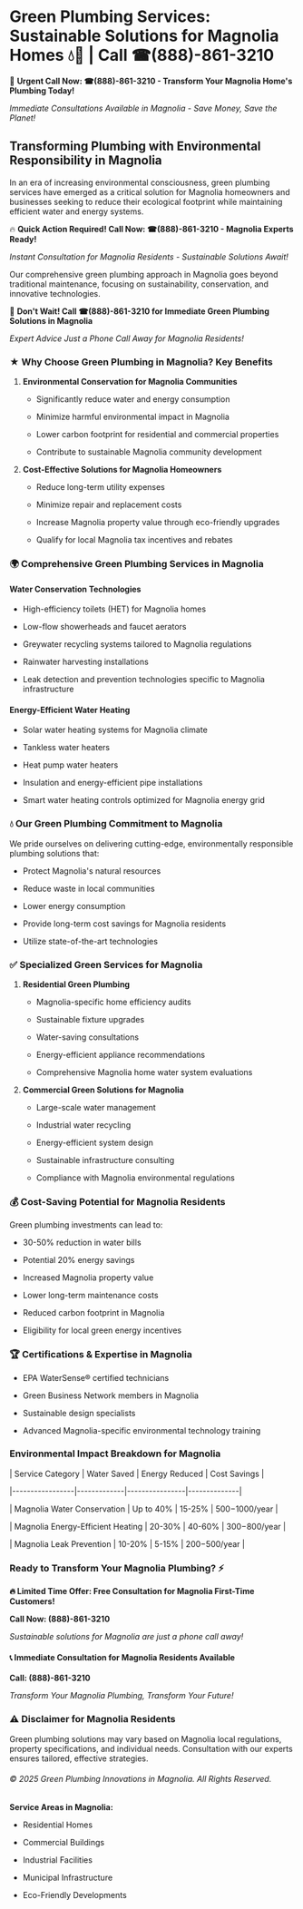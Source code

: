 # Green Plumbing Services: Sustainable Solutions for Magnolia Homes 💧🌿 | Call ☎(888)-861-3210

🚨 **Urgent Call Now: ☎(888)-861-3210 - Transform Your Magnolia Home's Plumbing Today!**
*Immediate Consultations Available in Magnolia - Save Money, Save the Planet!*

## Transforming Plumbing with Environmental Responsibility in Magnolia

In an era of increasing environmental consciousness, green plumbing services have emerged as a critical solution for Magnolia homeowners and businesses seeking to reduce their ecological footprint while maintaining efficient water and energy systems. 

🔥 **Quick Action Required! Call Now: ☎(888)-861-3210 - Magnolia Experts Ready!**
*Instant Consultation for Magnolia Residents - Sustainable Solutions Await!*

Our comprehensive green plumbing approach in Magnolia goes beyond traditional maintenance, focusing on sustainability, conservation, and innovative technologies.

🚨 **Don't Wait! Call ☎(888)-861-3210 for Immediate Green Plumbing Solutions in Magnolia**
*Expert Advice Just a Phone Call Away for Magnolia Residents!*

### ★ Why Choose Green Plumbing in Magnolia? Key Benefits

1. **Environmental Conservation for Magnolia Communities** 
   - Significantly reduce water and energy consumption
   - Minimize harmful environmental impact in Magnolia
   - Lower carbon footprint for residential and commercial properties
   - Contribute to sustainable Magnolia community development

2. **Cost-Effective Solutions for Magnolia Homeowners** 
   - Reduce long-term utility expenses
   - Minimize repair and replacement costs
   - Increase Magnolia property value through eco-friendly upgrades
   - Qualify for local Magnolia tax incentives and rebates

### 🌍 Comprehensive Green Plumbing Services in Magnolia

#### Water Conservation Technologies
- High-efficiency toilets (HET) for Magnolia homes
- Low-flow showerheads and faucet aerators
- Greywater recycling systems tailored to Magnolia regulations
- Rainwater harvesting installations
- Leak detection and prevention technologies specific to Magnolia infrastructure

#### Energy-Efficient Water Heating
- Solar water heating systems for Magnolia climate
- Tankless water heaters
- Heat pump water heaters
- Insulation and energy-efficient pipe installations
- Smart water heating controls optimized for Magnolia energy grid

### 💧 Our Green Plumbing Commitment to Magnolia

We pride ourselves on delivering cutting-edge, environmentally responsible plumbing solutions that:
- Protect Magnolia's natural resources
- Reduce waste in local communities
- Lower energy consumption
- Provide long-term cost savings for Magnolia residents
- Utilize state-of-the-art technologies

### ✅ Specialized Green Services for Magnolia

1. **Residential Green Plumbing**
   - Magnolia-specific home efficiency audits
   - Sustainable fixture upgrades
   - Water-saving consultations
   - Energy-efficient appliance recommendations
   - Comprehensive Magnolia home water system evaluations

2. **Commercial Green Solutions for Magnolia**
   - Large-scale water management
   - Industrial water recycling
   - Energy-efficient system design
   - Sustainable infrastructure consulting
   - Compliance with Magnolia environmental regulations

### 💰 Cost-Saving Potential for Magnolia Residents

Green plumbing investments can lead to:
- 30-50% reduction in water bills
- Potential 20% energy savings
- Increased Magnolia property value
- Lower long-term maintenance costs
- Reduced carbon footprint in Magnolia
- Eligibility for local green energy incentives

### 🏆 Certifications & Expertise in Magnolia

- EPA WaterSense® certified technicians
- Green Business Network members in Magnolia
- Sustainable design specialists
- Advanced Magnolia-specific environmental technology training

### Environmental Impact Breakdown for Magnolia

| Service Category | Water Saved | Energy Reduced | Cost Savings |
|-----------------|-------------|----------------|--------------|
| Magnolia Water Conservation | Up to 40% | 15-25% | $500-$1000/year |
| Magnolia Energy-Efficient Heating | 20-30% | 40-60% | $300-$800/year |
| Magnolia Leak Prevention | 10-20% | 5-15% | $200-$500/year |

### Ready to Transform Your Magnolia Plumbing? ⚡

**🔥 Limited Time Offer: Free Consultation for Magnolia First-Time Customers!**

**Call Now: (888)-861-3210**
*Sustainable solutions for Magnolia are just a phone call away!*

#### 📞 Immediate Consultation for Magnolia Residents Available

**Call: (888)-861-3210**
*Transform Your Magnolia Plumbing, Transform Your Future!*

### ⚠️ Disclaimer for Magnolia Residents

Green plumbing solutions may vary based on Magnolia local regulations, property specifications, and individual needs. Consultation with our experts ensures tailored, effective strategies.

###### © 2025 Green Plumbing Innovations in Magnolia. All Rights Reserved.

**Service Areas in Magnolia:** 
- Residential Homes
- Commercial Buildings
- Industrial Facilities
- Municipal Infrastructure
- Eco-Friendly Developments